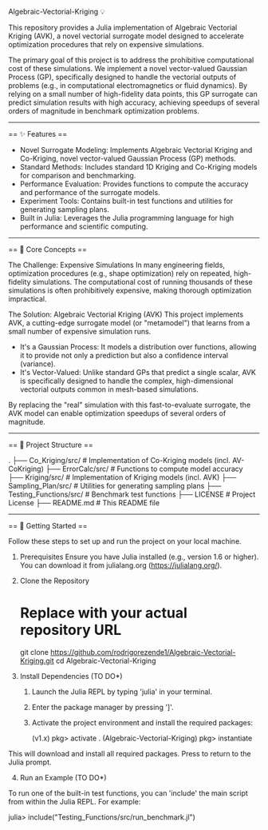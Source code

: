 Algebraic-Vectorial-Kriging 💡

This repository provides a Julia implementation of Algebraic Vectorial Kriging (AVK), a novel vectorial surrogate model designed to accelerate optimization procedures that rely on expensive simulations.

The primary goal of this project is to address the prohibitive computational cost of these simulations. We implement a novel vector-valued Gaussian Process (GP), specifically designed to handle the vectorial outputs of problems (e.g., in computational electromagnetics or fluid dynamics). By relying on a small number of high-fidelity data points, this GP surrogate can predict simulation results with high accuracy, achieving speedups of several orders of magnitude in benchmark optimization problems.

---------------------------------

== ✨ Features ==

* Novel Surrogate Modeling: Implements Algebraic Vectorial Kriging and Co-Kriging, novel vector-valued Gaussian Process (GP) methods.
* Standard Methods: Includes standard 1D Kriging and Co-Kriging models for comparison and benchmarking.
* Performance Evaluation: Provides functions to compute the accuracy and performance of the surrogate models.
* Experiment Tools: Contains built-in test functions and utilities for generating sampling plans.
* Built in Julia: Leverages the Julia programming language for high performance and scientific computing.

---------------------------------

== 🧠 Core Concepts ==

The Challenge: Expensive Simulations
In many engineering fields, optimization procedures (e.g., shape optimization) rely on repeated, high-fidelity simulations. The computational cost of running thousands of these simulations is often prohibitively expensive, making thorough optimization impractical.

The Solution: Algebraic Vectorial Kriging (AVK)
This project implements AVK, a cutting-edge surrogate model (or "metamodel") that learns from a small number of expensive simulation runs.
* It's a Gaussian Process: It models a distribution over functions, allowing it to provide not only a prediction but also a confidence interval (variance).
* It's Vector-Valued: Unlike standard GPs that predict a single scalar, AVK is specifically designed to handle the complex, high-dimensional vectorial outputs common in mesh-based simulations.

By replacing the "real" simulation with this fast-to-evaluate surrogate, the AVK model can enable optimization speedups of several orders of magnitude.

---------------------------------

== 📂 Project Structure ==

.
├── Co_Kriging/src/         # Implementation of Co-Kriging models (incl. AV-CoKriging)
├── ErrorCalc/src/          # Functions to compute model accuracy
├── Kriging/src/            # Implementation of Kriging models (incl. AVK)
├── Sampling_Plan/src/      # Utilities for generating sampling plans
├── Testing_Functions/src/  # Benchmark test functions
├── LICENSE                 # Project License
├── README.md               # This README file

---------------------------------

== 🚀 Getting Started ==

Follow these steps to set up and run the project on your local machine.

1. Prerequisites
Ensure you have Julia installed (e.g., version 1.6 or higher). You can download it from julialang.org (https://julialang.org/).

2. Clone the Repository

   # Replace with your actual repository URL
   git clone https://github.com/rodrigorezende1/Algebraic-Vectorial-Kriging.git
   cd Algebraic-Vectorial-Kriging

3. Install Dependencies (TO DO*)

   1. Launch the Julia REPL by typing 'julia' in your terminal.
   2. Enter the package manager by pressing ']'.
   3. Activate the project environment and install the required packages:

      (v1.x) pkg> activate .
      (Algebraic-Vectorial-Kriging) pkg> instantiate

This will download and install all required packages. Press <backspace> to return to the Julia prompt.

4. Run an Example (TO DO*)

To run one of the built-in test functions, you can 'include' the main script from within the Julia REPL. For example:

   julia> include("Testing_Functions/src/run_benchmark.jl")
